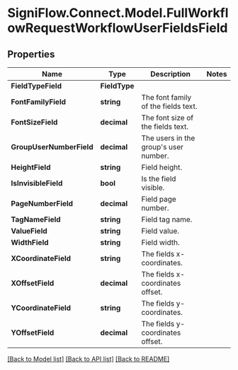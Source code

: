 # SigniFlow.Connect.Model.FullWorkflowRequestWorkflowUserFieldsField

## Properties

Name | Type | Description | Notes
------------ | ------------- | ------------- | -------------
**FieldTypeField** | **FieldType** |  | 
**FontFamilyField** | **string** | The font family of the fields text. | 
**FontSizeField** | **decimal** | The font size of the fields text. | 
**GroupUserNumberField** | **decimal** | The users in the group&#39;s user number. | 
**HeightField** | **string** | Field height. | 
**IsInvisibleField** | **bool** | Is the field visible. | 
**PageNumberField** | **decimal** | Field page number. | 
**TagNameField** | **string** | Field tag name. | 
**ValueField** | **string** | Field value. | 
**WidthField** | **string** | Field width. | 
**XCoordinateField** | **string** | The fields x-coordinates. | 
**XOffsetField** | **decimal** | The fields x-coordinates offset. | 
**YCoordinateField** | **string** | The fields y-coordinates. | 
**YOffsetField** | **decimal** | The fields y-coordinates offset. | 

[[Back to Model list]](../README.md#documentation-for-models) [[Back to API list]](../README.md#documentation-for-api-endpoints) [[Back to README]](../README.md)

